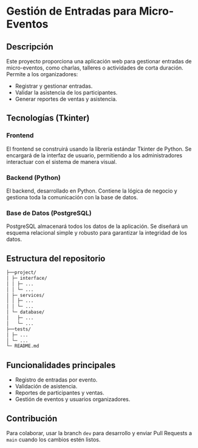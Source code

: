 # Gestión de Entradas para Micro-Eventos

## Descripción
Este proyecto proporciona una aplicación web para gestionar entradas de micro-eventos, como charlas, talleres o actividades de corta duración. 
Permite a los organizadores:

- Registrar y gestionar entradas.
- Validar la asistencia de los participantes.
- Generar reportes de ventas y asistencia.

## Tecnologías (Tkinter)

### Frontend
El frontend se construirá usando la librería estándar Tkinter de Python. Se encargará de la interfaz de usuario, permitiendo a los administradores interactuar con el sistema de manera visual.

### Backend (Python)
El backend, desarrollado en Python. Contiene la lógica de negocio y gestiona toda la comunicación con la base de datos. 

### Base de Datos (PostgreSQL)
PostgreSQL almacenará todos los datos de la aplicación. Se diseñará un esquema relacional simple y robusto para garantizar la integridad de los datos.

## Estructura del repositorio

```bash
├──project/
│ ├─ interface/
│ │ ├─ ...
│ │ └─ ...
│ ├─ services/
│ │ ├─ ...
│ │ └─ ...
│ └─ database/
│   ├─ ...
│   └─ ...
├──tests/
│ ├─ ...
│ └─ ...
└─ README.md
```

## Funcionalidades principales
- Registro de entradas por evento.
- Validación de asistencia.
- Reportes de participantes y ventas.
- Gestión de eventos y usuarios organizadores.

## Contribución
Para colaborar, usar la branch `dev` para desarrollo y enviar Pull Requests a `main` cuando los cambios estén listos.
